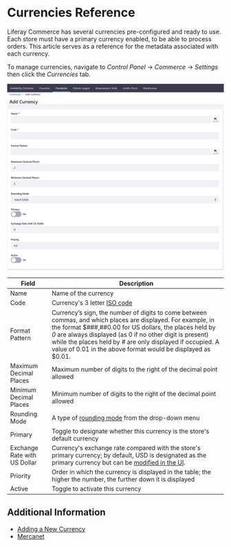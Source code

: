 # Currencies Reference

Liferay Commerce has several currencies pre-configured and ready to use. Each store must have a primary currency enabled, to be able to process orders. This article serves as a reference for the metadata associated with each currency.

To manage currencies, navigate to _Control Panel_ → _Commerce_ → _Settings_ then click the _Currencies_ tab.

![Adding a New Currency](./currencies-reference/images/01.png)

| Field                        | Description                                                                                                                                                                                                                                                                                                                                                        |
| ---------------------------- | ------------------------------------------------------------------------------------------------------------------------------------------------------------------------------------------------------------------------------------------------------------------------------------------------------------------------------------------------------------------ |
| Name                         | Name of the currency                                                                                                                                                                                                                                                                                                                                               |
| Code                         | Currency's 3 letter [ISO code](https://www.currency-iso.org/en/home/tables/table-a1.html)                                                                                                                                                                                                                                                                          |
| Format Pattern               | Currency’s sign, the number of digits to come between commas, and which places are displayed. For example, in the format $###,##0.00 for US dollars, the places held by _0_ are always displayed (as 0 if no other digit is present) while the places held by _#_ are only displayed if occupied. A value of 0.01 in the above format would be displayed as $0.01. |
| Maximum Decimal Places       | Maximum number of digits to the right of the decimal point allowed                                                                                                                                                                                                                                                                                                 |
| Minimum Decimal Places       | Minimum number of digits to the right of the decimal point allowed                                                                                                                                                                                                                                                                                                 |
| Rounding Mode                | A type of [rounding mode](https://en.wikipedia.org/wiki/Rounding#Directed_rounding_to_an_integer) from the drop-down menu                                                                                                                                                                                                                                          |
| Primary                      | Toggle to designate whether this currency is the store's default currency                                                                                                                                                                                                                                                                                          |
| Exchange Rate with US Dollar | Currency's exchange rate compared with the store's primary currency; by default, USD is designated as the primary currency but can be [modified in the UI](../../orders-and-fulfillment/mercanet.md#set-eur-as-the-primary-store-currency).                                                                                                                        |
| Priority                     | Order in which the currency is displayed in the table; the higher the number, the further down it is displayed                                                                                                                                                                                                                                                     |
| Active                       | Toggle to activate this currency                                                                                                                                                                                                                                                                                                                                   |

## Additional Information

-   [Adding a New Currency](./adding-a-new-currency.md)
-   [Mercanet](../configuring-payment-methods/mercanet.md)

